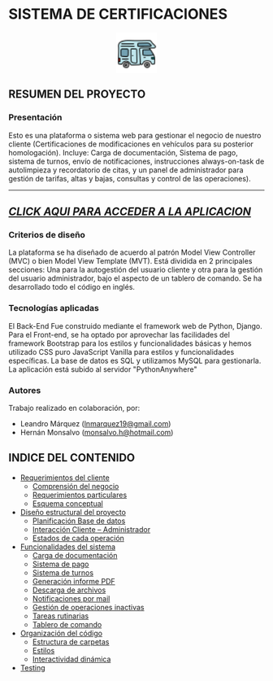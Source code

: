 # SISTEMA DE CERTIFICACIONES

<p align="center"> <img src="https://github.com/MrHolmes19/certification-system/blob/main/CertificationsApp/static/CertificationsApp/images/motorhome4.png?raw=true" width="80" align="center"> </p>

## RESUMEN DEL PROYECTO

### Presentación

Esto es una plataforma o sistema web para gestionar el negocio de nuestro cliente (Certificaciones de modificaciones en vehículos para su posterior homologación). Incluye: Carga de documentación, Sistema de pago, sistema de turnos, envío de notificaciones, instrucciones always-on-task de autolimpieza y recordatorio de citas, y un panel de administrador para gestión de tarifas, altas y bajas, consultas y control de las operaciones).

--------------------------------------------------------------------
[***CLICK AQUI PARA ACCEDER A LA APLICACION***](https://app.certificaciones-vehiculares.ar/)
--------------------------------------------------------------------

### Criterios de diseño

La plataforma se ha diseñado de acuerdo al patrón Model View Controller (MVC) o bien Model View Template (MVT). Está dividida en 2 principales secciones: Una para la autogestión del usuario cliente y otra para la gestión del usuario administrador, bajo el aspecto de un tablero de comando. 
Se ha desarrollado todo el código en inglés.

### Tecnologías aplicadas 

El Back-End Fue construido mediante el framework web de Python, Django. Para el Front-end, se ha optado por aprovechar las facilidades del framework Bootstrap para los estilos y funcionalidades básicas y hemos utilizado CSS puro JavaScript Vanilla para estilos y funcionalidades específicas.
La base de datos es SQL y utilizamos MySQL para gestionarla. La aplicación está subido al servidor "PythonAnywhere"


### Autores

Trabajo realizado en colaboración, por:
- Leandro Márquez (lnmarquez19@gmail.com)
- Hernán Monsalvo (monsalvo.h@hotmail.com)


## INDICE DEL CONTENIDO

- [Requerimientos del cliente](doc/md/requirements.md#REQUERIMIENTOS-DEL-CLIENTE)
    + [Comprensión del negocio](doc/md/requirements.md#Comprensión-del-negocio)
    + [Requerimientos particulares](doc/md/requirements.md#Requerimientos-particulares)
    + [Esquema conceptual](doc/md/requirements.md#Propuesta)
- [Diseño estructural del proyecto](doc/md/proyect_design.md#DISEÑO-ESTRUCTURAL-DEL-PROYECTO)
    + [Planificación Base de datos](doc/md/proyect_design.md#resumen-del-proyecto)
    + [Interacción Cliente – Administrador](doc/md/proyect_design.md#Interaccion-Cliente-Administrador)
    + [Estados de cada operación](doc/md/proyect_design.md#Estado-de-la-operación)
- [Funcionalidades del sistema](doc/md/funcionalidades.md#FUNCIONALIDADES-DEL-SISTEMA)
    + [Carga de documentación](doc/md/login.md#INGRESO-Y-REDIRECCIONAMIENTO)
    + [Sistema de pago](doc/md/payment.md#SISTEMA-DE-PAGO)
    + [Sistema de turnos](doc/md/appointment.md#SISTEMA-DE-TURNOS)
    + [Generación informe PDF](doc/md/pdf_inform.md#GENERACION-DE-INFORME-PDF)
    + [Descarga de archivos](doc/md/certificate.md#CARGA-Y-DESCARGA-DEL-CERTIFICADO)
    + [Notificaciones por mail](doc/md/email_notifications.md#NOTIFICACIONES-POR-MAIL)
    + [Gestión de operaciones inactivas](doc/md/state.md#GESTION-DE-OPERACIONES-INACTIVAS)
    + [Tareas rutinarias](doc/md/always_on_tasks.md#TAREAS-RUTINARIAS)
    + [Tablero de comando](doc/md/dashboard.md#TABLERO-DE-COMANDO)
- [Organización del código](doc/md/code.md#ORGANIZACIÓN-DEL-CÓDIGO)     
    + [Estructura de carpetas](doc/md/code.md#ESTRUCTURA-DE-CARPETAS)
    + [Estilos](doc/md/code.md#ESTILOS)
    + [Interactividad dinámica](doc/md/code.md#INTERACTIVIDAD-EN-EL-FRONT)
- [Testing](doc/md/testing.md#TESTING)
